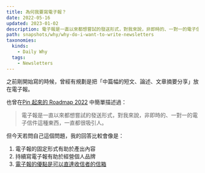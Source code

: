 ```yaml
---
title: 為何我要寫電子報？
date: 2022-05-16
updated: 2023-01-02
description: 電子報是一直以來都想嘗試的發送形式，對我來說，非即時的、一對一的電子信件這種東西，一直都很吸引人。
path: snapshots/why/why-do-i-want-to-write-newsletters
taxonomies:
  kinds: 
    - Daily Why
  tags: 
    - Newsletters
---
```


之前剛開始寫的時候，曾經有規劃是把「中篇幅的短文、論述、文章摘要分享」放在電子報。

也曾在[Pin 起來的 Roadmap 2022](/2022/02/12/roadmap-2022/) 中簡單描述過：

> 電子報是一直以來都想嘗試的發送形式，對我來說，非即時的、一對一的電子信件這種東西，一直都很吸引人。

但今天若問自己這個問題，我的回答比較會像是：
1. 電子報的固定形式有助於產出內容
2. 持續寫電子報有助於經營個人品牌
3. [電子報的優點是可以直達收信者的信箱](/blog/evergreen/one-advantage-of-newsletters-is-it-can-reach-recipient-directly)